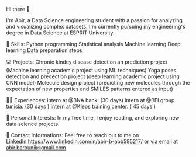 Hi there 👋

I'm Abir, a Data Science engineering student with a passion for analyzing and visualizing complex datasets. 
I'm currently pursuing my engineering's degree in Data Science at ESPRIT University.





💼 Skills:
Python programming
Statistical analysis
Machine learning
Deep learning
Data preparation steps




💻 Projects:
Chronic kindey disease detection an prediction project (Machine learning academic project using ML techniques)
Yoga poses detection and predection project (deep learning academic project using CNN model)
Molecule design project (predicting new molecules through the expectation of new properties and SMILES patterns entered as input) 





🧑‍💼 Experiences:
intern at @BNA bank. (30 days)
intern at @BFI group tunisia. (30 days )
intern at @Kleos training center. ( 45 days )




📝 Personal Interests:
In my free time, I enjoy reading, and exploring new data science projects.



🤝 Contact Informations:
Feel free to reach out to me on LinkedIn:https://www.linkedin.com/in/abir-b-abb595217/ or via email at abir.barounii@gmail.com
